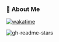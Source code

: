 ### 🤔 **About Me** 
[![wakatime](https://wakatime.com/badge/user/4e079db9-a68b-469b-a3b4-1a7e1bb4d357.svg)](https://wakatime.com/@4e079db9-a68b-469b-a3b4-1a7e1bb4d357)

<picture>
  <source media="(prefers-color-scheme: dark)" srcset="https://gh-readme-stars.pk5ls20.com/api?username=pk5ls20&show_icons=true&theme=nord&count_private=true">
  <source media="(prefers-color-scheme: light)" srcset="https://gh-readme-stars.pk5ls20.com/api?username=pk5ls20&show_icons=true&count_private=true">
  <img alt="gh-readme-stars">
</picture>
<!-- Nothing to see here, move along. ->
